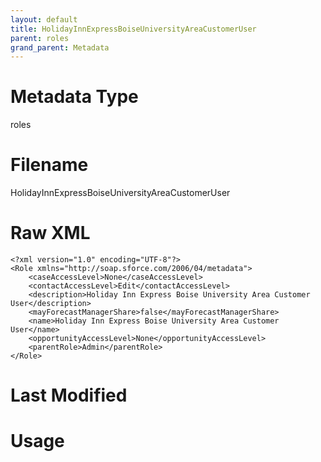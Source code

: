 ```yaml
---
layout: default
title: HolidayInnExpressBoiseUniversityAreaCustomerUser
parent: roles
grand_parent: Metadata
---
```

# Metadata Type
roles


# Filename 
HolidayInnExpressBoiseUniversityAreaCustomerUser


# Raw XML
```
<?xml version="1.0" encoding="UTF-8"?>
<Role xmlns="http://soap.sforce.com/2006/04/metadata">
    <caseAccessLevel>None</caseAccessLevel>
    <contactAccessLevel>Edit</contactAccessLevel>
    <description>Holiday Inn Express Boise University Area Customer User</description>
    <mayForecastManagerShare>false</mayForecastManagerShare>
    <name>Holiday Inn Express Boise University Area Customer User</name>
    <opportunityAccessLevel>None</opportunityAccessLevel>
    <parentRole>Admin</parentRole>
</Role>
```


# Last Modified


# Usage
